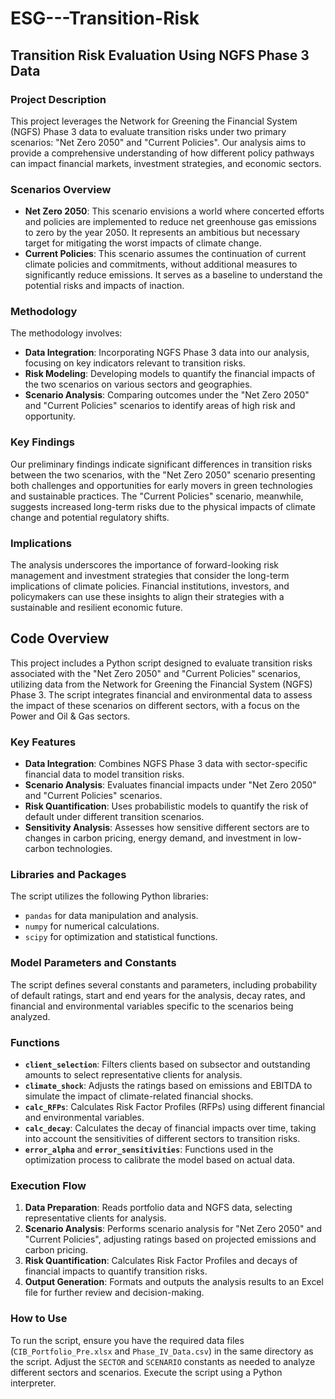 # ESG---Transition-Risk

## Transition Risk Evaluation Using NGFS Phase 3 Data

### Project Description

This project leverages the Network for Greening the Financial System (NGFS) Phase 3 data to evaluate transition risks under two primary scenarios: "Net Zero 2050" and "Current Policies". Our analysis aims to provide a comprehensive understanding of how different policy pathways can impact financial markets, investment strategies, and economic sectors.

### Scenarios Overview

- **Net Zero 2050**: This scenario envisions a world where concerted efforts and policies are implemented to reduce net greenhouse gas emissions to zero by the year 2050. It represents an ambitious but necessary target for mitigating the worst impacts of climate change.
- **Current Policies**: This scenario assumes the continuation of current climate policies and commitments, without additional measures to significantly reduce emissions. It serves as a baseline to understand the potential risks and impacts of inaction.

### Methodology

The methodology involves:

- **Data Integration**: Incorporating NGFS Phase 3 data into our analysis, focusing on key indicators relevant to transition risks.
- **Risk Modeling**: Developing models to quantify the financial impacts of the two scenarios on various sectors and geographies.
- **Scenario Analysis**: Comparing outcomes under the "Net Zero 2050" and "Current Policies" scenarios to identify areas of high risk and opportunity.

### Key Findings

Our preliminary findings indicate significant differences in transition risks between the two scenarios, with the "Net Zero 2050" scenario presenting both challenges and opportunities for early movers in green technologies and sustainable practices. The "Current Policies" scenario, meanwhile, suggests increased long-term risks due to the physical impacts of climate change and potential regulatory shifts.

### Implications

The analysis underscores the importance of forward-looking risk management and investment strategies that consider the long-term implications of climate policies. Financial institutions, investors, and policymakers can use these insights to align their strategies with a sustainable and resilient economic future.


## Code Overview

This project includes a Python script designed to evaluate transition risks associated with the "Net Zero 2050" and "Current Policies" scenarios, utilizing data from the Network for Greening the Financial System (NGFS) Phase 3. The script integrates financial and environmental data to assess the impact of these scenarios on different sectors, with a focus on the Power and Oil & Gas sectors.

### Key Features

- **Data Integration**: Combines NGFS Phase 3 data with sector-specific financial data to model transition risks.
- **Scenario Analysis**: Evaluates financial impacts under "Net Zero 2050" and "Current Policies" scenarios.
- **Risk Quantification**: Uses probabilistic models to quantify the risk of default under different transition scenarios.
- **Sensitivity Analysis**: Assesses how sensitive different sectors are to changes in carbon pricing, energy demand, and investment in low-carbon technologies.

### Libraries and Packages

The script utilizes the following Python libraries:

- `pandas` for data manipulation and analysis.
- `numpy` for numerical calculations.
- `scipy` for optimization and statistical functions.

### Model Parameters and Constants

The script defines several constants and parameters, including probability of default ratings, start and end years for the analysis, decay rates, and financial and environmental variables specific to the scenarios being analyzed.

### Functions

- **`client_selection`**: Filters clients based on subsector and outstanding amounts to select representative clients for analysis.
- **`climate_shock`**: Adjusts the ratings based on emissions and EBITDA to simulate the impact of climate-related financial shocks.
- **`calc_RFPs`**: Calculates Risk Factor Profiles (RFPs) using different financial and environmental variables.
- **`calc_decay`**: Calculates the decay of financial impacts over time, taking into account the sensitivities of different sectors to transition risks.
- **`error_alpha`** and **`error_sensitivities`**: Functions used in the optimization process to calibrate the model based on actual data.

### Execution Flow

1. **Data Preparation**: Reads portfolio data and NGFS data, selecting representative clients for analysis.
2. **Scenario Analysis**: Performs scenario analysis for "Net Zero 2050" and "Current Policies", adjusting ratings based on projected emissions and carbon pricing.
3. **Risk Quantification**: Calculates Risk Factor Profiles and decays of financial impacts to quantify transition risks.
4. **Output Generation**: Formats and outputs the analysis results to an Excel file for further review and decision-making.

### How to Use

To run the script, ensure you have the required data files (`CIB_Portfolio_Pre.xlsx` and `Phase_IV_Data.csv`) in the same directory as the script. Adjust the `SECTOR` and `SCENARIO` constants as needed to analyze different sectors and scenarios. Execute the script using a Python interpreter.




